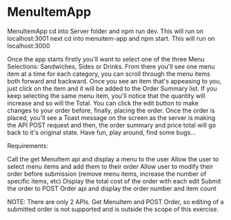 # MenuItemApp
MenuItemApp
cd into Server folder and npm run dev.
   This will run on localhost:3001
next cd into menuitem-app and npm start.
   This will run on localhost:3000

Once the app starts firstly you'll want to select one of the three Menu Selections: Sandwiches, Sides or Drinks.
From there you'll see one menu item at a time for each category, you can scroll through the menu items both forward and backward.
Once you see an item that's appeasing to you, just click on the item and it will be added to the Order Summary list. If you keep
selecting the same menu item, you'll notice that the quantity will increase and so will the Total. You can click the edit button to 
make changes to your order before, finally, placing the order. Once the order is placed, you'll see a Toast message on the screen as
the server is making the API POST request and then, the order summary and price total will go back to it's original state. Have fun,
play around, find some bugs...


Requirements:

Call the get MenuItem api and display a menu to the user
Allow the user to select menu items and add them to their order
Allow user to modify their order before submission (remove menu items, increase the number of specific items, etc)
Display the total cost of the order with each edit
Submit the order to POST Order api and display the order number and item count

 

NOTE: There are only 2 APIs. Get MenuItem and POST Order, so editing of a submitted order is not supported and is outside the scope of this exercise.
